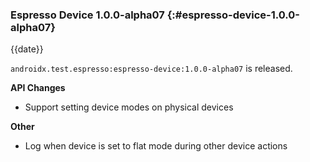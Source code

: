 ### Espresso Device 1.0.0-alpha07 {:#espresso-device-1.0.0-alpha07}

{{date}}

`androidx.test.espresso:espresso-device:1.0.0-alpha07` is released.

**API Changes**

* Support setting device modes on physical devices

**Other**

* Log when device is set to flat mode during other device actions
